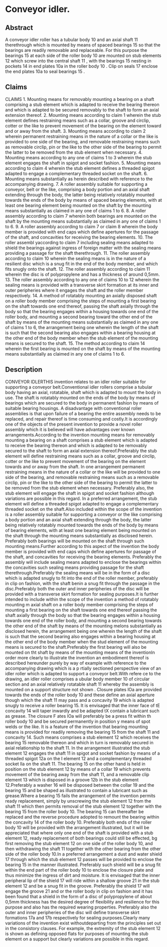 # Conveyor idler.

## Abstract
A conveyor idler roller has a tubular body 10 and an axial shaft 11 therethrough which is mounted by means of spaced bearings 15 so that the bearings are readily removable and replaceable. For this purpose the bearings 15 at each side of the roller body 10 are mounted on stub elements 12 which screw into the central shaft 11 , with the bearings 15 nesting in pockets 14 in end plates 10a in the roller body 10 . Clip on seals 17 enclose the end plates 10a to seal bearings 15 .

## Claims
CLAIMS 1. Mounting means for removably mounting a bearing on a shaft comprising a stub element which is adapted to receive the bearing thereon and which is adapted to be secured removably to the shaft to form an axial extension thereof. 2. Mounting means according to claim 1 wherein the stub element defines restraining means such as a collar, groove and circlip, cotter or the like to prevent movement of the bearing on the element toward and or away from the shaft. 3. Mounting means according to claim 2 wherein permanent restraining means in the nature of a collar or the like is provided to one side of the bearing, and removable restraining means such as removable circlip, pin or the like to the other side of the bearing to permit the latter to be removed from the stub element when necessary. 4. Mounting means according to any one of claims 1 to 3 wherein the stub element engages the shaft in spigot and socket fashion. 5. Mounting means according to claim 4 wherein the stub element defines a threaded spigot adapted to engage a complementary threaded socket on the shaft. 6. Mounting means substantially as herein described with reference to the accompanying drawing. 7. A roller assembly suitable for supporting a conveyor, belt or the like, comprising a body portion and an axial shaft extending through the body, the latter being relatively rotatably mounted towards the ends of the body by means of spaced bearing elements, with at least one bearing element being mounted on the shaft by the mounting means substantially as claimed in any one of claims 1 to 6. 8. A roller assembly according to claim 7 wherein both bearings are mounted on the shaft by the mounting means substantially as claimed in any one of claims 1 to 6. 9. A roller assembly according to claim 7 or claim 8 wherein the body member is provided with end caps which define apertures for the passage of the shaft, and concavities for receiving the bearing elements. 10. The roller assembl yaccording to claim 7 including sealing means adapted to shield the bearings against ingress of foreign matter with the sealing means providing a passage for the shaft therethrough. 11. The roller assembly according to claim 10 wherein the sealing means is in the nature of a resilient disc which is a snug fit in the end of the body member, and which fits snugly onto the shaft. 12. The roller assembly according to claim 11 wherein the disc is of polypropylene and has a thickness of around 0,5mm. 13. The roller assembly according to any one of claims 10 to 12 wherein the sealing means is provided with a transverse skirt formation at its inner and outer peripheries where it engages the shaft and the roller member respectively. 14. A method of rotatably mounting an axially disposed shaft on a roller body member comprising the steps of mounting a first bearing on the shaft towards one end thereof, passing the shaft axially through the body so that the bearing engages within a housing towards one end of the roller body, and mounting a second bearing toward the other end of the shaft by means of the mounting means substantially as claimed in any one of claims 1 to 6, the arrangement being one wherein the length of the shaft is such that the second bearing also engages within a bearing housing at the other end of the body member when the stub element of the mounting means is secured to the shaft. 15. The method according to claim 14 wherein the first bearing is mounted on the shaft by means of the mounting means substantially as claimed in any one of claims 1 to 6.

## Description
CONVEYOR IDLERTHIS invention relates to an idler roller suitable for supporting a conveyor belt.Conventional idler rollers comprise a tubular body having an axial, rotatable, shaft which is adapted to mount the body in use. The shaft is rotatably mounted on the ends of the body by means of bearings which are secured to the body in permanent fashion by means of suitable bearing housings. A disadvantage with conventional roller assemblies is that upon failure of a bearing the entire assembly needs to be replaced, and repair thereof is time consuming and costly.It is accordingly one of the objects of the present invention to provide a novel roller assembly which it is believed will have advantages over known arrangements.According to the invention mounting means for removably mounting a bearing on a shaft comprises a stub element which is adapted to receive the bearing thereon and which is adapted to be removably secured to the shaft to form an axial extension thereof.Preferably the stub element will define restraining means such as a collar, groove and circlip, cotter or the like to prevent movement of the bearing on the element towards and or away from the shaft. In one arrangement permanent restraining means in the nature of a collar or the like will be provided to one side of the bearing, and removable restraining means such as a removable circlip, pin or the like to the other side of the bearing to permit the latter to be removed from the stub element when necessary. Preferably also, the stub element will engage the shaft in spigot and socket fashion although variations are possible in this regard. In a preferred arrangement, the stub element will define a threaded spigot adapted to engage a complementary threaded socket on the shaft.Also included within the scope of the invention is a roller assembly suitable for supporting a conveyor or the like comprising a body portion and an axial shaft extending through the body, the latter being relatively rotatably mounted towards the ends of the body by means of bearing elements, with at least one bearing element being mounted on the shaft through the mounting means substantially as disclosed herein. Preferably both bearings will be mounted on the shaft through such mounting means.Further according to this aspect of the invention the body member is provided with end caps which define apertures for passage of the shaft, and concavities for receiving the bearing elements. Preferably the assembly will include sealing means adapted to enclose the bearings within the concavities such sealing means providing passage for the shaft therethrough.Preferably the sealing means will be in the form of a disc which is adapted snugly to fit into the end of the roller member, preferably in clip on fashion, with the shaft benin a snug fit through the passage in the disc.Preferably both the outer and inner peripheries of the disc will be provided with a transverse skirt formation for sealing purposes.It is further intended to include within the scope of the invention a method of rotatably mounting m axial shaft on a roller body member comprising the steps of mounting a first bearing on the shaft towards one end thereof passing the shaft axially through the body so that the bearing engages within a housing towards one end of the roller body, and mounting a second bearing towards the other end of the shaft by means of the mounting melons substantially as disclosed herein, the arrangement being one wherein the length of the shaft is such that the second bearing also engages within a bearing housing at the other end of the body member when the stud element of the mounting means is secured to the shaft.Preferably the first bearing will also be mounted on tht shaft by means of the mounting means of the inventionIn order more clearly to illustrate the invention an embodiment thereof is described hereunder purely by way of example with reference to the accompanying drawing which is a p rtially sectioned perspective view of an idler roller which is adapted to support a conveyor belt.With refere ce to the drawing, an idler roller comprises a ubular body member 10 of circular section and an axial relatively rotatable shaft 11 whereby the assembly is mounted on a support structure not shown . Closure plates lOa are provided towards the ends of the roller body 10 and these define an axial aperture though which the shaft 11 may pass and a concavity 19 which is adapted snugly to receive a roller bearing 15. It is envisaged that the inner face of tE concavity 14 will taper inwardly and be adapted tX contain a lubricant such as grease. The closure F ates lOa will preferably be a press fit within th roller body 10 and be secured permanently in position y means of spot welds or the like. It is a feature of the invention that bearing mounting means is provided for readily removing the bearing 15 from the shaft 11 and concavity 14. Such means comprises a stub element 12 which receives the bearing 15 removable thereon and which in turn is removably secured in axial relationship to the shaft 11. In the arrangement illustrated the stub element 12 engages the shaft 11 in spigot and socket fashion by means of a threaded spigot 12a on the I element 12 and a complementary threaded socket lla on the shaft 11. The bearing 15 on the other hand is held in position on the stub element 12 by means of a collar 19 which prevents movement of the bearing away from the shaft 11, and a removable clip element 13 which is disposed in a groove 12b in the stub element 12.Preferably a washer 16 will be disposed between the collar 19 and the bearing 15 and be shaped as illustrated to contain a lubricant such as grease.Where a bearing 15 fails the arrangement of the invention permits ready replacement, simply by unscrewing the stub element 12 from the shaft 11 which then permits removal of the stub element 12 together with the bearing 15 from the roller body 10. The bearing 15 can thereafter be replaced and the reverse procedure adopted to remount the bearing within the concavity 14 of the roller body 10. Preferably both ends of the roller body 10 will be provided with the arrangement illustrated, but it will be appreciated that where only one end of the shaft is provided with a stub element 12, ready replacement of both bearings could still be effected, bg first removing the stub element 12 on one side of the roller body 10, and then withdrawing the shaft 11 together with the other bearing from the other side of the roller body 10.In a preferred arrangement a dust and water shield 17 through which the stub element 12 passes will be provided to enclose the bearing 15 in the manner illustrated. Preferably such shield will be a snug fit within the end part of the roller body 10 to enclose the closure plate and thus minimize the ingress of dirt and moisture. It is envisaged that the inner peripheral lip of the shield 17 will ride within a shallow groove 21 in the stub element 12 and be a snug fit in the groove. Preferably the shield 17 will engage the groove 21 and or the roller body in clip on fashion and it has been found that a shield in the form of a disc of polypropylene of about 0,5mm thickness has the desired degree of flexibility and resilience for this purpose and also has the required wearing properties. Preferably also the outer and inner peripheries of the disc will define transverse skirt formations 17a and 17b respectively for sealing purposes.Clearly many variations of the invention exist withoutdeparting from the principles set out in the consistory clauses. For example, the extremity of the stub element 12 is shown as defining opposed flats for purposes of mounting the stub element on a support but clearly variations are possible in this regard.